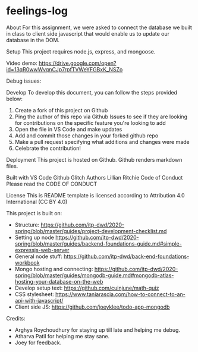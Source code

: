 # feelings-log

About
For this assignment, we were asked to connect the database we built in class to client side javascript that would enable us to update our database in the DOM.

Setup
This project requires node.js, express, and mongoose.

Video demo: 
https://drive.google.com/open?id=13qR0wwWvqnCJp7rpfTVWeYFGBxK_NSZo

Debug issues:


Develop
To develop this document, you can follow the steps provided below:
1. Create a fork of this project on Github
2. Ping the author of this repo via Github Issues to see if they are looking for contributions on the specific feature you're looking to add
3. Open the file in VS Code and make updates
4. Add and commit those changes in your forked github repo
5. Make a pull request specifying what additions and changes were made
6. Celebrate the contribution!

Deployment
This project is hosted on Github. Github renders markdown files.

Built with
VS Code
Github
Glitch
Authors
Lillian Ritchie
Code of Conduct
Please read the CODE OF CONDUCT

License
This is README template is licensed according to Attribution 4.0 International (CC BY 4.0)

This project is built on:
- Structure: https://github.com/itp-dwd/2020-spring/blob/master/guides/project-development-checklist.md
- Setting up node https://github.com/itp-dwd/2020-spring/blob/master/guides/backend-foundations-guide.md#simple-expressjs-web-server
- General node stuff: https://github.com/itp-dwd/back-end-foundations-workbook
- Mongo hosting and connecting: https://github.com/itp-dwd/2020-spring/blob/master/guides/mongodb-guide.md#mongodb-atlas-hosting-your-database-on-the-web
- Develop setup text: https://github.com/cuinjune/math-quiz
- CSS stylesheet: https://www.taniarascia.com/how-to-connect-to-an-api-with-javascript/
- Client side JS: https://github.com/joeyklee/todo-app-mongodb

Credits:
- Arghya Roychoudhury for staying up till late and helping me debug.
- Atharva Patil for helping me stay sane.
- Joey for feedback.
